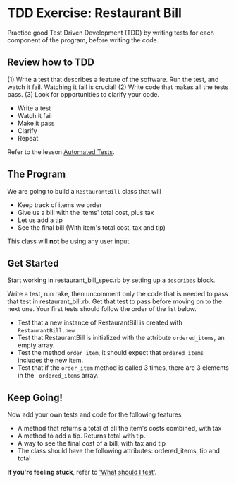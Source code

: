 # TDD Exercise: Restaurant Bill

Practice good Test Driven Development (TDD) by writing tests for each component of the program, before writing the code.


## Review how to TDD

(1) Write a test that describes a feature of the software. Run the test, and watch it fail. Watching it fail is crucial! (2) Write code that makes all the tests pass. (3) Look for opportunities to clarify your code.

- Write a test
- Watch it fail
- Make it pass
- Clarify
- Repeat

Refer to the lesson [Automated Tests](https://github.com/Ada-Developers-Academy/textbook-curriculum/blob/master/00-programming-fundamentals/intro-to-automated-tests.md).


## The Program
We are going to build a ```RestaurantBill``` class that will
- Keep track of items we order
- Give us a bill with the items' total cost, plus tax
- Let us add a tip
- See the final bill (With item's total cost, tax and tip)


This class will __not__ be using any user input.



## Get Started


Start working in restaurant_bill_spec.rb by setting up a ```describes``` block.

Write a test, run rake, then uncomment only the code that is needed to pass that test in restaurant_bill.rb. Get that test to pass before moving on to the next one. Your first tests should follow the order of the list below.


- Test that a new instance of RestaurantBill is created with ```RestaurantBill.new```
- Test that RestaurantBill is initialized with the attribute ```ordered_items```, an empty array.
- Test the method ```order_item```, it should expect that ```ordered_items``` includes the new item.
- Test that if the ``order_item`` method is called 3 times, there are 3 elements in the ``` ordered_items``` array.


## Keep Going!
Now add your own tests and code for the following features

- A method that returns a total of all the item's costs combined, with tax
- A method to add a tip. Returns total with tip.
- A way to see the final cost of a bill, with tax and tip
- The class should have the following attributes: ordered_items, tip and total



**If you're feeling stuck**, refer to ['What should I test'](https://github.com/Ada-Developers-Academy/textbook-curriculum/blob/master/00-programming-fundamentals/intro-to-automated-tests.md#what-should-i-test).
